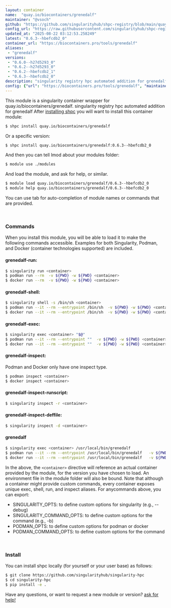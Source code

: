 ```yaml
---
layout: container
name:  "quay.io/biocontainers/grenedalf"
maintainer: "@vsoch"
github: "https://github.com/singularityhub/shpc-registry/blob/main/quay.io/biocontainers/grenedalf/container.yaml"
config_url: "https://raw.githubusercontent.com/singularityhub/shpc-registry/main/quay.io/biocontainers/grenedalf/container.yaml"
updated_at: "2025-08-22 03:12:53.258249"
latest: "0.6.3--hbefcdb2_0"
container_url: "https://biocontainers.pro/tools/grenedalf"
aliases:
 - "grenedalf"
versions:
 - "0.6.0--h27d5293_0"
 - "0.6.2--h27d5293_0"
 - "0.6.2--hbefcdb2_1"
 - "0.6.3--hbefcdb2_0"
description: "singularity registry hpc automated addition for grenedalf"
config: {"url": "https://biocontainers.pro/tools/grenedalf", "maintainer": "@vsoch", "description": "singularity registry hpc automated addition for grenedalf", "latest": {"0.6.3--hbefcdb2_0": "sha256:b2fc748be27626e60b3b0bec50091271345ada25287d61e66a39c29d87df7352"}, "tags": {"0.6.0--h27d5293_0": "sha256:4dba68a89f6c839edac33bb5844e68ae183f41cb15188475d5ad30a17b0a9a4c", "0.6.2--h27d5293_0": "sha256:b22ed3e8813460e315f7edb101ff7013053dd370bc5a9c7585748543ab5dc945", "0.6.2--hbefcdb2_1": "sha256:c70255fbd9e62ffd4a03d54950efe9b34e331510d85aa5f06db66980ef5d900e", "0.6.3--hbefcdb2_0": "sha256:b2fc748be27626e60b3b0bec50091271345ada25287d61e66a39c29d87df7352"}, "docker": "quay.io/biocontainers/grenedalf", "aliases": {"grenedalf": "/usr/local/bin/grenedalf"}}
---
```


This module is a singularity container wrapper for quay.io/biocontainers/grenedalf.
singularity registry hpc automated addition for grenedalf
After [installing shpc](#install) you will want to install this container module:


```bash
$ shpc install quay.io/biocontainers/grenedalf
```

Or a specific version:

```bash
$ shpc install quay.io/biocontainers/grenedalf:0.6.3--hbefcdb2_0
```

And then you can tell lmod about your modules folder:

```bash
$ module use ./modules
```

And load the module, and ask for help, or similar.

```bash
$ module load quay.io/biocontainers/grenedalf/0.6.3--hbefcdb2_0
$ module help quay.io/biocontainers/grenedalf/0.6.3--hbefcdb2_0
```

You can use tab for auto-completion of module names or commands that are provided.

<br>

### Commands

When you install this module, you will be able to load it to make the following commands accessible.
Examples for both Singularity, Podman, and Docker (container technologies supported) are included.

#### grenedalf-run:

```bash
$ singularity run <container>
$ podman run --rm  -v ${PWD} -w ${PWD} <container>
$ docker run --rm  -v ${PWD} -w ${PWD} <container>
```

#### grenedalf-shell:

```bash
$ singularity shell -s /bin/sh <container>
$ podman run --it --rm --entrypoint /bin/sh  -v ${PWD} -w ${PWD} <container>
$ docker run --it --rm --entrypoint /bin/sh  -v ${PWD} -w ${PWD} <container>
```

#### grenedalf-exec:

```bash
$ singularity exec <container> "$@"
$ podman run --it --rm --entrypoint ""  -v ${PWD} -w ${PWD} <container> "$@"
$ docker run --it --rm --entrypoint ""  -v ${PWD} -w ${PWD} <container> "$@"
```

#### grenedalf-inspect:

Podman and Docker only have one inspect type.

```bash
$ podman inspect <container>
$ docker inspect <container>
```

#### grenedalf-inspect-runscript:

```bash
$ singularity inspect -r <container>
```

#### grenedalf-inspect-deffile:

```bash
$ singularity inspect -d <container>
```


#### grenedalf

```bash
$ singularity exec <container> /usr/local/bin/grenedalf
$ podman run --it --rm --entrypoint /usr/local/bin/grenedalf   -v ${PWD} -w ${PWD} <container> -c " $@"
$ docker run --it --rm --entrypoint /usr/local/bin/grenedalf   -v ${PWD} -w ${PWD} <container> -c " $@"
```



In the above, the `<container>` directive will reference an actual container provided
by the module, for the version you have chosen to load. An environment file in the
module folder will also be bound. Note that although a container
might provide custom commands, every container exposes unique exec, shell, run, and
inspect aliases. For anycommands above, you can export:

 - SINGULARITY_OPTS: to define custom options for singularity (e.g., --debug)
 - SINGULARITY_COMMAND_OPTS: to define custom options for the command (e.g., -b)
 - PODMAN_OPTS: to define custom options for podman or docker
 - PODMAN_COMMAND_OPTS: to define custom options for the command

<br>

### Install

You can install shpc locally (for yourself or your user base) as follows:

```bash
$ git clone https://github.com/singularityhub/singularity-hpc
$ cd singularity-hpc
$ pip install -e .
```

Have any questions, or want to request a new module or version? [ask for help!](https://github.com/singularityhub/singularity-hpc/issues)